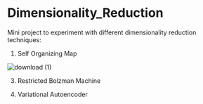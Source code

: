 # Dimensionality_Reduction
Mini project to experiment with different dimensionality reduction techniques: 

1. Self Organizing Map

![download (1)](https://github.com/user-attachments/assets/7a47846e-e855-4707-b190-5abe5e9c7f6b)

3. Restricted Bolzman Machine

  
4. Variational Autoencoder 
